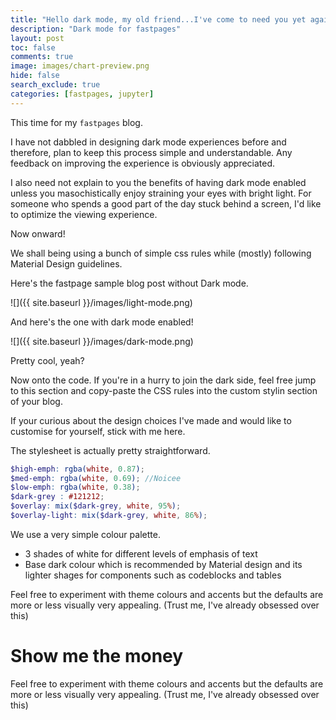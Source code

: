 ```yaml
---
title: "Hello dark mode, my old friend...I've come to need you yet again."
description: "Dark mode for fastpages"
layout: post
toc: false
comments: true
image: images/chart-preview.png
hide: false
search_exclude: true
categories: [fastpages, jupyter]
---
```



This time for my `fastpages` blog.

I have not dabbled in designing dark mode experiences before and therefore, plan to keep this process simple and understandable. Any feedback on improving the experience is obviously appreciated.

I also need not explain to you the benefits of having dark mode enabled unless you masochistically enjoy straining your eyes with bright light. For someone who spends a good part of the day stuck behind a screen, I'd like to optimize the viewing experience.

Now onward!

We shall being using a bunch of simple css rules while (mostly) following Material Design guidelines. 

Here's the fastpage sample blog post without Dark mode.

![]({{ site.baseurl }}/images/light-mode.png)

And here's the one with dark mode enabled!

![]({{ site.baseurl }}/images/dark-mode.png)

Pretty cool, yeah? 

Now onto the code. If you're in a hurry to join the dark side, feel free jump to this section and copy-paste the CSS rules into the custom stylin section of your blog.

If your curious about the design choices I've made and would like to customise for yourself, stick with me here.

The stylesheet is actually pretty straightforward.

```scss
$high-emph: rgba(white, 0.87);
$med-emph: rgba(white, 0.69); //Noicee
$low-emph: rgba(white, 0.38);
$dark-grey : #121212;
$overlay: mix($dark-grey, white, 95%);
$overlay-light: mix($dark-grey, white, 86%);
```

We use a very simple colour palette. 

- 3 shades of white for different levels of emphasis of text
- Base dark colour which is recommended by Material design and its lighter shages for components such as codeblocks and tables

Feel free to experiment with theme colours and accents but the defaults are more or less visually very appealing. (Trust me, I've already obsessed over this)

# Show me the money

Feel free to experiment with theme colours and accents but the defaults are more or less visually very appealing. (Trust me, I've already obsessed over this)
